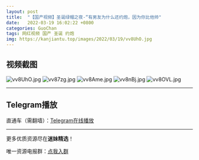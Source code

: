 ```yaml
---
layout: post
title:  "【国产视频】圣诞绿帽之夜-“有男友为什么还约炮，因为你比他帅"
date:   2022-03-19 16:02:22 +0800
categories: GuoChan
tags: 网红视频 国产 圣诞 约炮
img: https://kanjiantu.top/images/2022/03/19/vv8UhO.jpg
---
```



## 视频截图

![vv8UhO.jpg](https://kanjiantu.top/images/2022/03/19/vv8UhO.jpg)
![vv87zg.jpg](https://kanjiantu.top/images/2022/03/19/vv87zg.jpg)
![vv8Ame.jpg](https://kanjiantu.top/images/2022/03/19/vv8Ame.jpg)
![vv8nBj.jpg](https://kanjiantu.top/images/2022/03/19/vv8nBj.jpg)
![vv8OVL.jpg](https://kanjiantu.top/images/2022/03/19/vv8OVL.jpg)

* * *
## Telegram播放

直通车（需翻墙）：[Telegram在线播放](https://t.me/mimeijingxuan/195)

* * *
更多优质资源尽在**迷妹精选**！

唯一资源电报群：[点我入群](https://t.me/mimeijingxuan)


